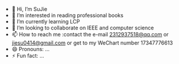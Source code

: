- 👋 Hi, I’m SuJie
- 👀 I’m interested in reading professional books 
- 🌱 I’m currently learning LCP 
- 💞️ I’m looking to collaborate on IEEE and computer science 
- 📫 How to reach me :contact the e-mail 2312937518@qq.com or jiesu0414@gmail.com or get to my WeChart number 17347776613
- 😄 Pronouns: ...
- ⚡ Fun fact: ...

<!---
Snowbow0414/Snowbow0414 is a ✨ special ✨ repository because its `README.md` (this file) appears on your GitHub profile.
You can click the Preview link to take a look at your changes.
--->
